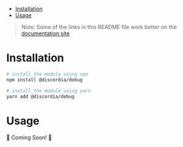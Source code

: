 - [Installation](#installation)
- [Usage](#usage)

>Note: Some of the links in this README file work better on the [documentation site](https://mfasman95.github.io/discordia/)

# Installation
```bash
# install the module using npm
npm install @discordia/debug

# install the module using yarn
yarn add @discordia/debug
```

# Usage
🚧 Coming Soon! 🚧
